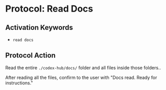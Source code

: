 # Protocol: Read Docs

## Activation Keywords
- `read docs`

## Protocol Action
Read the entire `./codex-hub/docs/` folder and all files inside those folders..

After reading all the files, confirm to the user with "Docs read. Ready for instructions."
